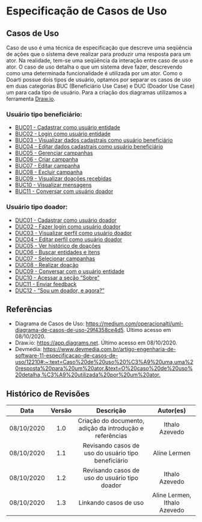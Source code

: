 # Especificação de Casos de Uso  

## Casos de Uso
Caso de uso é uma técnica de especificação que descreve uma seqüência de ações que o sistema deve realizar para produzir uma resposta para um ator. Na realidade, tem-se uma seqüência da interação entre caso de uso e ator. O caso de uso detalha o que um sistema deve fazer, descrevendo como uma determinada funcionalidade é utilizada por um ator. Como o Doarti possue dois tipos de usuário, optamos por separar os casos de uso em duas categorias BUC (Beneficiário Use Case) e DUC (Doador Use Case) um para cada tipo de usuário. Para a criação dos diagramas utilizamos a ferramenta [Draw.io](app.diagrams.net).

### Usuário tipo beneficiário:
- [BUC01 - Cadastrar como usuário entidade](artefatos\modelagem\diagramasDeCasoDeUso\casos\BUC01.md)
- [BUC02 - Login como usuário entidade](artefatos/modelagem/diagramasDeCasoDeUso/casos/BUC02.md)
- [BUC03 - Visualizar dados cadastrais como usuário beneficiário](artefatos/modelagem/diagramasDeCasoDeUso/casos/BUC03.md)
- [BUC04 - Editar dados cadastrais como usuário beneficiário](artefatos/modelagem/diagramasDeCasoDeUso/casos/BUC04.md)
- [BUC05 - Gerenciar campanhas](artefatos/modelagem/diagramasDeCasoDeUso/casos/BUC05.md)
- [BUC06 - Criar campanha](artefatos/modelagem/diagramasDeCasoDeUso/casos/BUC06.md)
- [BUC07 - Editar campanha](artefatos/modelagem/diagramasDeCasoDeUso/casos/BUC07.md)
- [BUC08 - Excluir campanha](artefatos/modelagem/diagramasDeCasoDeUso/casos/BUC08.md)
- [BUC09 - Visualizar doações recebidas](artefatos/modelagem/diagramasDeCasoDeUso/casos/BUC09.md)
- [BUC10 - Visualizar mensagens](artefatos/modelagem/diagramasDeCasoDeUso/casos/BUC10.md)
- [BUC11 - Conversar com usuário doador](artefatos/modelagem/diagramasDeCasoDeUso/casos/BUC11.md)

### Usuário tipo doador:
- [DUC01 - Cadastrar como usuário doador](artefatos/modelagem/diagramasDeCasoDeUso/casos/DUC01.md)
- [DUC02 - Fazer login como usuário doador](artefatos/modelagem/diagramasDeCasoDeUso/casos/DUC02.md)
- [DUC03 - Visualizar perfil como usuário doador](artefatos/modelagem/diagramasDeCasoDeUso/casos/DUC03.md)
- [DUC04 - Editar perfil como usuário doador](artefatos/modelagem/diagramasDeCasoDeUso/casos/DUC04.md)
- [DUC05 - Ver histórico de doações](artefatos/modelagem/diagramasDeCasoDeUso/casos/DUC05.md)
- [DUC06 - Buscar entidades e itens](artefatos/modelagem/diagramasDeCasoDeUso/casos/DUC06.md)
- [DUC07 - Selecionar campanhas](artefatos/modelagem/diagramasDeCasoDeUso/casos/DUC07.md)
- [DUC08 - Realizar doação](artefatos/modelagem/diagramasDeCasoDeUso/casos/DUC08.md)
- [DUC09 - Conversar com o usuário entidade](artefatos/modelagem/diagramasDeCasoDeUso/casos/DUC09.md)
- [DUC10 - Acessar a seção “Sobre”](artefatos/modelagem/diagramasDeCasoDeUso/casos/DUC10.md)
- [DUC11 - Enviar feedback](artefatos/modelagem/diagramasDeCasoDeUso/casos/DUC11.md)
- [DUC12 - “Sou um doador, e agora?”](artefatos/modelagem/diagramasDeCasoDeUso/casos/DUC12.md)


## Referências
* Diagrama de Casos de Uso: <https://medium.com/operacionalti/uml-diagrama-de-casos-de-uso-29f4358ce4d5>. Último acesso  em 08/10/2020.
* Draw.io: <https://app.diagrams.net>. Último acesso em 08/10/2020.
* Devmedia: <https://www.devmedia.com.br/artigo-engenharia-de-software-11-especificacao-de-casos-de-uso/12210#:~:text=Caso%20de%20uso%20%C3%A9%20uma,uma%20resposta%20para%20um%20ator.&text=O%20caso%20de%20uso%20detalha,%C3%A9%20utilizada%20por%20um%20ator.>
## Histórico de Revisões

| Data | Versão | Descrição | Autor(es) |
|:----:|:------:|:---------:|:---------:|
| 08/10/2020 | 1.0 | Criação do documento, adição da introdução e referências | Ithalo Azevedo |
| 08/10/2020 | 1.1 | Revisando casos de uso do usuário tipo beneficiário | Aline Lermen |
| 08/10/2020 | 1.2 | Revisando casos de uso do usuário tipo doador | Ithalo Azevedo |
| 08/10/2020 | 1.3 | Linkando casos de uso | Aline Lermen, Ithalo Azevedo |
